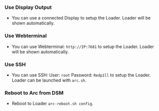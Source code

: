 ### Use Display Output

* You can use a connected Display to setup the Loader. Loader will be shown automatically.

### Use Webterminal

* You can use Webterminal: `http://IP:7681` to setup the Loader. Loader will be shown automatically.

### Use SSH

* You can use SSH: User: `root` Password: `Redp1ll` to setup the Loader. Loader can be launched with `arc.sh`.

### Reboot to Arc from DSM

* Reboot to Loader `arc-reboot.sh config`.